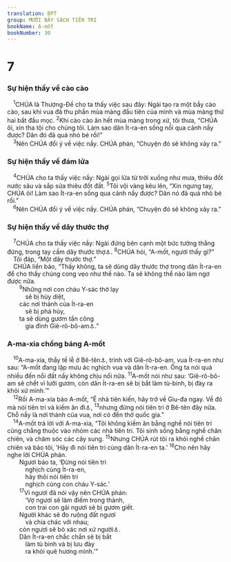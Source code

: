 ```yaml
---
translation: BPT
group: MƯỜI BẢY SÁCH TIÊN TRI
bookName: A-mốt 
bookNumber: 30
---
```


<div class="title"><h1>7</h1><h3>Sự hiện thấy về cào cào</h3></div>
<span class="verse am_7_1"> <sup>1</sup>CHÚA là Thượng-Đế cho ta thấy việc sau đây: Ngài tạo ra một bầy cào cào, sau khi vua đã thu phần mùa màng đầu tiên của mình và mùa màng thứ hai bắt đầu mọc.</span>
<span class="verse am_7_2"><sup>2</sup>Khi cào cào ăn hết mùa màng trong xứ, tôi thưa, “CHÚA ôi, xin tha tội cho chúng tôi. Làm sao dân Ít-ra-en sống nổi qua cảnh nầy được? Dân đó đã quá nhỏ bé rồi!”<br/></span>
<span class="verse am_7_3"> <sup>3</sup>Nên CHÚA đổi ý về việc nầy. CHÚA phán, “Chuyện đó sẽ không xảy ra.”<br/></span>
<div class="title"><h3>Sự hiện thấy về đám lửa</h3></div>
<span class="verse am_7_4"> <sup>4</sup>CHÚA cho ta thấy việc nầy: Ngài gọi lửa từ trời xuống như mưa, thiêu đốt nước sâu và sắp sửa thiêu đốt đất.</span>
<span class="verse am_7_5"><sup>5</sup>Tôi vội vàng kêu lên, “Xin ngưng tay, CHÚA ôi! Làm sao Ít-ra-en sống qua cảnh nầy được? Dân nó đã quá nhỏ bé rồi.”<br/></span>
<span class="verse am_7_6"> <sup>6</sup>Nên CHÚA đổi ý về việc nầy. CHÚA phán, “Chuyện đó sẽ không xảy ra.”<br/></span>
<div class="title"><h3>Sự hiện thấy về dây thước thợ</h3></div>
<span class="verse am_7_7"> <sup>7</sup>CHÚA cho ta thấy việc nầy: Ngài đứng bên cạnh một bức tường thẳng đứng, trong tay cầm dây thước thợ<a data-toggle="tooltip" data-placement="bottom" title="Một sợi dây có cột một vật nặng ở một đầu để đo độ thẳng của bức tường. Có khi người ta bôi phấn hay sơn để vẽ đường thẳng.">⚓</a>.</span>
<span class="verse am_7_8"><sup>8</sup>CHÚA hỏi, “A-mốt, ngươi thấy gì?”<br/> Tôi đáp, “Một dây thước thợ.”<br/> CHÚA liền bảo, “Thấy không, ta sẽ dùng dây thước thợ trong dân Ít-ra-en để cho thấy chúng cong vẹo như thế nào. Ta sẽ không thể nào làm ngơ được nữa.<br/></span>
<span class="verse am_7_9">  <sup>9</sup>Những nơi con cháu Y-sác thờ lạy<br/>   sẽ bị hủy diệt,<br/>  các nơi thánh của Ít-ra-en<br/>   sẽ bị phá hủy,<br/>  ta sẽ dùng gươm tấn công<br/>   gia đình Giê-rô-bô-am<a data-toggle="tooltip" data-placement="bottom" title="Vua của Ít-ra-en. Xem câu 10.">⚓</a>.”<br/></span>
<div class="title"><h3>A-ma-xia chống báng A-mốt</h3></div>
<span class="verse am_7_10"> <sup>10</sup>A-ma-xia, thầy tế lễ ở Bê-tên<a data-toggle="tooltip" data-placement="bottom" title="Một thị trấn trong Ít-ra-en. Bê-tên nghĩa là “nhà của Thượng Đế.”">⚓</a>, trình với Giê-rô-bô-am, vua Ít-ra-en như sau: “A-mốt đang lập mưu ác nghịch vua và dân Ít-ra-en. Ông ta nói quá nhiều đến nỗi đất nầy không chịu nổi nữa.</span>
<span class="verse am_7_11"><sup>11</sup>A-mốt nói như sau: ‘Giê-rô-bô-am sẽ chết vì lưỡi gươm, còn dân Ít-ra-en sẽ bị bắt làm tù-binh, bị đày ra khỏi xứ mình.’”<br/></span>
<span class="verse am_7_12"> <sup>12</sup>Rồi A-ma-xia bảo A-mốt, “Ê nhà tiên kiến, hãy trở về Giu-đa ngay. Về đó mà nói tiên tri và kiếm ăn đi<a data-toggle="tooltip" data-placement="bottom" title="A-ma-xia tưởng A-mốt là nhà tiên tri chuyên nghiệp, nói tiên tri để được trả thù lao bằng tiền hay thức ăn.">⚓</a>,</span>
<span class="verse am_7_13"><sup>13</sup>nhưng đừng nói tiên tri ở Bê-tên đây nữa. Chỗ nầy là nơi thánh của vua, nơi có đền thờ quốc gia.”<br/></span>
<span class="verse am_7_14"> <sup>14</sup>A-mốt trả lời với A-ma-xia, “Tôi không kiếm ăn bằng nghề nói tiên tri cũng chẳng thuộc vào nhóm các nhà tiên tri. Tôi sinh sống bằng nghề chăn chiên, và chăm sóc các cây sung.</span>
<span class="verse am_7_15"><sup>15</sup>Nhưng CHÚA rút tôi ra khỏi nghề chăn chiên và bảo tôi, ‘Hãy đi nói tiên tri cùng dân Ít-ra-en ta.’</span>
<span class="verse am_7_16"><sup>16</sup>Cho nên hãy nghe lời CHÚA phán.<br/>  Ngươi bảo ta, ‘Đừng nói tiên tri<br/>   nghịch cùng Ít-ra-en,<br/>   hãy thôi nói tiên tri<br/>   nghịch cùng con cháu Y-sác.’<br/></span>
<span class="verse am_7_17">  <sup>17</sup>Vì ngươi đã nói vậy nên CHÚA phán:<br/>   ‘Vợ ngươi sẽ làm điếm trong thành,<br/>   con trai con gái ngươi sẽ bị gươm giết.<br/>  Người khác sẽ đo ruộng đất ngươi<br/>   và chia chác với nhau;<br/>  còn ngươi sẽ bỏ xác nơi xứ người<a data-toggle="tooltip" data-placement="bottom" title="Nguyên văn, “nơi không tinh sạch.”">⚓</a>.<br/>  Dân Ít-ra-en chắc chắn sẽ bị bắt<br/>   làm tù binh và bị lưu đày<br/>   ra khỏi quê hương mình.’”<br/></span>
